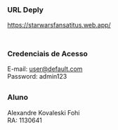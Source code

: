 ### URL Deply
https://starwarsfansatitus.web.app/ <br/><br/>

##

### Credenciais de Acesso <br/>
E-mail: user@default.com <br/>
Password: admin123

##

### Aluno <br/>
Alexandre Kovaleski Fohi<br/>
RA: 1130641
